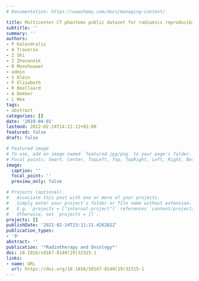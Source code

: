 ```yaml
---
# Documentation: https://wowchemy.com/docs/managing-content/

title: Multicenter CT phantoms public dataset for radiomics reproducibility studies
subtitle: ''
summary: ''
authors:
- P Kalendralis
- A Traverso
- Z Shi
- I Zhovannik
- R Monshouwer
- admin
- S Klein
- P Elisabeth
- R Boellaard
- A Dekker
- L Wee
tags:
- abstract
categories: []
date: '2019-04-01'
lastmod: 2022-02-24T14:11:12+01:00
featured: false
draft: false

# Featured image
# To use, add an image named `featured.jpg/png` to your page's folder.
# Focal points: Smart, Center, TopLeft, Top, TopRight, Left, Right, BottomLeft, Bottom, BottomRight.
image:
  caption: ''
  focal_point: ''
  preview_only: false

# Projects (optional).
#   Associate this post with one or more of your projects.
#   Simply enter your project's folder or file name without extension.
#   E.g. `projects = ["internal-project"]` references `content/project/deep-learning/index.md`.
#   Otherwise, set `projects = []`.
projects: []
publishDate: '2022-02-24T13:11:11.426282Z'
publication_types:
- '9'
abstract: ''
publication: '*Radiotherapy and Oncology*'
doi: 10.1016/s0167-8140(19)32315-1
links:
- name: URL
  url: https://doi.org/10.1016/S0167-8140(19)32315-1
---
```

